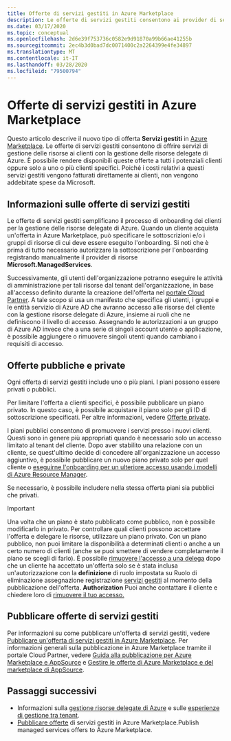 ```yaml
---
title: Offerte di servizi gestiti in Azure Marketplace
description: Le offerte di servizi gestiti consentono ai provider di servizi di vendere offerte di gestione delle risorse ai clienti in Azure Marketplace.
ms.date: 03/17/2020
ms.topic: conceptual
ms.openlocfilehash: 2d6e39f753736c0582e9d91870a99b66ae41255b
ms.sourcegitcommit: 2ec4b3d0bad7dc0071400c2a2264399e4fe34897
ms.translationtype: MT
ms.contentlocale: it-IT
ms.lasthandoff: 03/28/2020
ms.locfileid: "79500794"
---
```

# <a name="managed-services-offers-in-azure-marketplace"></a>Offerte di servizi gestiti in Azure Marketplace

Questo articolo descrive il nuovo tipo di offerta **Servizi gestiti** in [Azure Marketplace](https://azuremarketplace.microsoft.com). Le offerte di servizi gestiti consentono di offrire servizi di gestione delle risorse ai clienti con la gestione delle risorse delegate di Azure. È possibile rendere disponibili queste offerte a tutti i potenziali clienti oppure solo a uno o più clienti specifici. Poiché i costi relativi a questi servizi gestiti vengono fatturati direttamente ai clienti, non vengono addebitate spese da Microsoft.

## <a name="understand-managed-services-offers"></a>Informazioni sulle offerte di servizi gestiti

Le offerte di servizi gestiti semplificano il processo di onboarding dei clienti per la gestione delle risorse delegate di Azure. Quando un cliente acquista un'offerta in Azure Marketplace, può specificare le sottoscrizioni e/o i gruppi di risorse di cui deve essere eseguito l'onboarding. Si noti che è prima di tutto necessario autorizzare la sottoscrizione per l'onboarding registrando manualmente il provider di risorse **Microsoft.ManagedServices**.

Successivamente, gli utenti dell'organizzazione potranno eseguire le attività di amministrazione per tali risorse dal tenant dell'organizzazione, in base all'accesso definito durante la creazione dell'offerta nel [portale Cloud Partner](https://cloudpartner.azure.com/). A tale scopo si usa un manifesto che specifica gli utenti, i gruppi e le entità servizio di Azure AD che avranno accesso alle risorse del cliente con la gestione risorse delegate di Azure, insieme ai ruoli che ne definiscono il livello di accesso. Assegnando le autorizzazioni a un gruppo di Azure AD invece che a una serie di singoli account utente o applicazione, è possibile aggiungere o rimuovere singoli utenti quando cambiano i requisiti di accesso.

## <a name="public-and-private-offers"></a>Offerte pubbliche e private

Ogni offerta di servizi gestiti include uno o più piani. I piani possono essere privati o pubblici. 

Per limitare l'offerta a clienti specifici, è possibile pubblicare un piano privato. In questo caso, è possibile acquistare il piano solo per gli ID di sottoscrizione specificati. Per altre informazioni, vedere [Offerte private](../../marketplace/private-offers.md).

I piani pubblici consentono di promuovere i servizi presso i nuovi clienti. Questi sono in genere più appropriati quando è necessario solo un accesso limitato al tenant del cliente. Dopo aver stabilito una relazione con un cliente, se quest'ultimo decide di concedere all'organizzazione un accesso aggiuntivo, è possibile pubblicare un nuovo piano privato solo per quel cliente o [eseguirne l'onboarding per un ulteriore accesso usando i modelli di Azure Resource Manager](../how-to/onboard-customer.md).

Se necessario, è possibile includere nella stessa offerta piani sia pubblici che privati.

> [!IMPORTANT]
> Una volta che un piano è stato pubblicato come pubblico, non è possibile modificarlo in privato. Per controllare quali clienti possono accettare l'offerta e delegare le risorse, utilizzare un piano privato. Con un piano pubblico, non puoi limitare la disponibilità a determinati clienti o anche a un certo numero di clienti (anche se puoi smettere di vendere completamente il piano se scegli di farlo). È possibile [rimuovere l'accesso a una delega](../how-to/onboard-customer.md#remove-access-to-a-delegation) dopo che un cliente ha accettato un'offerta solo se è stata inclusa un'autorizzazione con la **definizione** di ruolo impostata su Ruolo di eliminazione assegnazione registrazione [servizi gestiti](../../role-based-access-control/built-in-roles.md#managed-services-registration-assignment-delete-role) al momento della pubblicazione dell'offerta. **Authorization** Puoi anche contattare il cliente e chiedere loro di [rimuovere il tuo accesso.](../how-to/view-manage-service-providers.md#add-or-remove-service-provider-offers)

## <a name="publish-managed-service-offers"></a>Pubblicare offerte di servizi gestiti

Per informazioni su come pubblicare un'offerta di servizi gestiti, vedere [Pubblicare un'offerta di servizi gestiti in Azure Marketplace](../how-to/publish-managed-services-offers.md). Per informazioni generali sulla pubblicazione in Azure Marketplace tramite il portale Cloud Partner, vedere [Guida alla pubblicazione per Azure Marketplace e AppSource](../../marketplace/marketplace-publishers-guide.md) e [Gestire le offerte di Azure Marketplace e del marketplace di AppSource](../../marketplace/cloud-partner-portal/manage-offers/cpp-manage-offers.md).

## <a name="next-steps"></a>Passaggi successivi

- Informazioni sulla [gestione risorse delegate di Azure](azure-delegated-resource-management.md) e sulle [esperienze di gestione tra tenant](cross-tenant-management-experience.md).
- [Pubblicare offerte](../how-to/publish-managed-services-offers.md) di servizi gestiti in Azure Marketplace.Publish managed services offers to Azure Marketplace.
